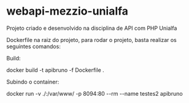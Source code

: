 # webapi-mezzio-unialfa

Projeto criado e desenvolvido na disciplina de API com PHP Unialfa

Dockerfile na raiz do projeto, para rodar o projeto, basta realizar os seguintes comandos:

Build:

docker build -t apibruno -f Dockerfile .

Subindo o container:

docker run -v ./:/var/www/ -p 8094:80 --rm --name testes2 apibruno